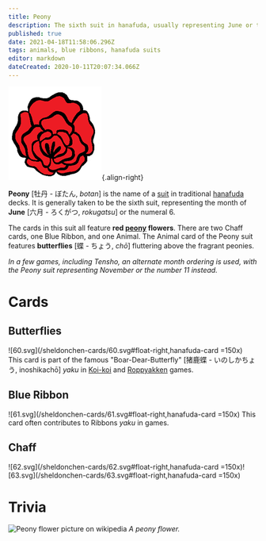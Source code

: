 ```yaml
---
title: Peony
description: The sixth suit in hanafuda, usually representing June or the number 6
published: true
date: 2021-04-18T11:58:06.296Z
tags: animals, blue ribbons, hanafuda suits
editor: markdown
dateCreated: 2020-10-11T20:07:34.066Z
---
```


![Icon for month 6](/hanafuda/icons/monthicon_6.png){.align-right}

**Peony** [牡丹 - ぼたん, *botan*] is the name of a [suit](/en/hanafuda/suits) in traditional [hanafuda](/en/hanafuda) decks. It is generally taken to be the sixth suit, representing the month of **June** [六月	- ろくがつ,	*rokugatsu*] or the numeral 6. 

The cards in this suit all feature **red [peony](https://en.wikipedia.org/wiki/Peony) flowers**. There are two Chaff cards, one Blue Ribbon, and one Animal. The Animal card of the Peony suit features **butterflies** [蝶 - ちょう, *chō*] fluttering above the fragrant peonies.

*In a few games, including Tensho, an alternate month ordering is used, with the Peony suit representing November or the number 11 instead.*

# Cards
## Butterflies
![60.svg](/sheldonchen-cards/60.svg#float-right,hanafuda-card =150x)
This card is part of the famous "Boar-Dear-Butterfly" [猪鹿蝶 - いのしかちょう, inoshikachō] *yaku*  in [Koi-koi](/en/hanafuda/games/koi-koi) and [Roppyakken](/en/hanafuda/games/roppyakken) games.
## Blue Ribbon
![61.svg](/sheldonchen-cards/61.svg#float-right,hanafuda-card =150x)
This card often contributes to Ribbons *yaku* in games. 
## Chaff
![62.svg](/sheldonchen-cards/62.svg#float-right,hanafuda-card =150x)![63.svg](/sheldonchen-cards/63.svg#float-right,hanafuda-card =150x)

# Trivia

![Peony flower picture on wikipedia](https://upload.wikimedia.org/wikipedia/commons/thumb/f/fd/PaeoniaSuffruticosa7.jpg/220px-PaeoniaSuffruticosa7.jpg)
*A peony flower.*